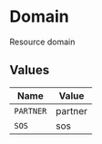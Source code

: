 # Domain

Resource domain


## Values

| Name      | Value     |
| --------- | --------- |
| `PARTNER` | partner   |
| `SOS`     | sos       |